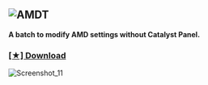 ![AMDT](https://github.com/gzmatte/AMD/assets/117684932/aba1fd9f-8373-4596-99b5-58c33b597ed8)
------------

**A batch to modify AMD settings without Catalyst Panel.**

### [[★] Download](https://github.com/gzmatte/AMD/releases/download/1/AMD-FPS.bat)

![Screenshot_11](https://github.com/gzmatte/AMD/assets/117684932/3ec21222-f5e8-4b1e-af01-1813dcbd541d)
